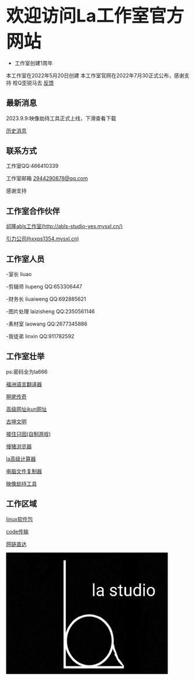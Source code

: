 <link rel="icon" type="image/x-icon" href="la-logo.ico">

## <font size=15>欢迎访问La工作室官方网站</font>

* 工作室创建1周年

本工作室在2022年5月20日创建
本工作室官网在2022年7月30正式公布，感谢支持 栓Q歪锐马去
[反馈](https://docs.qq.com/form/page/DSEZJY0ViV3lhbGZu)

## 最新消息

2023.9.9:映像劫持工具正式上线，下滑查看下载

[历史消息](http://islastudio.github.io/LiShiXiaoXi.html)

## 联系方式

工作室QQ:466410339

工作室邮箱 2944290878@qq.com

感谢支持
## 工作室合作伙伴

[祁隆abls工作室(http://abls-studio-yes.mysxl.cn/)](http://abls-studio-yes.mysxl.cn/)

[引力公司(hxxps1354.mysxl.cn)](https://hxxps1354.mysxl.cn)

## 工作室人员
-室长   liuao

-剪辑师  liupeng QQ:653306447

-财务长  liuaiweng QQ:692885621

-图片处理 laizisheng QQ:2350561146

-素材室  laowang QQ:2677345886

-我徒弟 linxin QQ:911782592

## 工作室壮举
ps:密码全为la666

[福洲语言翻译器](FuZhoYuYanFanYiQi/fuzhoyuyanfanyiqi.html)

[啊佬传奇](ALaoChuanQi/alaochuanqi.html)

[高级网址ikun网址](GaoJiWangZhi/gaojiwangzhimimashurujiemian.html)

[古坤文明](https://www.bilibili.com/video/BV1Dt4y1L7zw?spm_id_from=333.999.0.0&vd_source=f7e9f30d92d28fa8cb9b5ccb93c6c27e)

[接住只因(自制游戏)](https://islastudio.github.io/ZiZhiYouXi/JieZhuZhiYin.html)

[搜猪浏览器](https://liuaozhengshuai.lanzoul.com/iCr2z0jytgji)

[la高级计算器](https://liuaozhengshuai.lanzoul.com/ilaMj07t2ked)

[电脑文件复制器](http://islastudio.github.io/ZiZhiRuanJian/WengJianCaZhaoGongJu.html)

[映像劫持工具](http://islastudio.github.io/ZiZhiRuanJian/YinXiangJeChiGongJu.html)

## 工作区域
[linux软件包](https://islastudio.github.io/Kali/RuanJianBao.html)

[code传输](https://islastudio.github.io/Kali/DaiMaChuanShu.html)

[网链直达](https://flowus.cn/share/310adb89-7707-4f71-8fdc-7369579de123)

![Alt text](lagzs2.jpg "la-logo")

